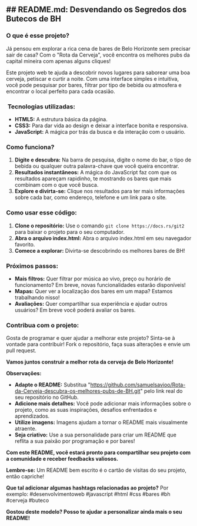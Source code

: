 ## **## README.md: Desvendando os Segredos dos Butecos de BH**

###  **O que é esse projeto?**

Já pensou em explorar a rica cena de bares de Belo Horizonte sem precisar sair de casa? Com o "Rota da Cerveja", você encontra os melhores pubs da capital mineira com apenas alguns cliques! 

Este projeto web te ajuda a descobrir novos lugares para saborear uma boa cerveja, petiscar e curtir a noite. Com uma interface simples e intuitiva, você pode pesquisar por bares, filtrar por tipo de bebida ou atmosfera e encontrar o local perfeito para cada ocasião.

### ️ **Tecnologias utilizadas:**
* **HTML5:** A estrutura básica da página.
* **CSS3:** Para dar vida ao design e deixar a interface bonita e responsiva.
* **JavaScript:** A mágica por trás da busca e da interação com o usuário.

###  **Como funciona?**

1. **Digite e descubra:** Na barra de pesquisa, digite o nome do bar, o tipo de bebida ou qualquer outra palavra-chave que você queira encontrar.
2. **Resultados instantâneos:** A mágica do JavaScript faz com que os resultados apareçam rapidinho, te mostrando os bares que mais combinam com o que você busca.
3. **Explore e divirta-se:** Clique nos resultados para ter mais informações sobre cada bar, como endereço, telefone e um link para o site.

###  **Como usar esse código:**
1. **Clone o repositório:** Use o comando `git clone https://docs.rs/git2` para baixar o projeto para o seu computador.
2. **Abra o arquivo index.html:** Abra o arquivo index.html em seu navegador favorito.
3. **Comece a explorar:** Divirta-se descobrindo os melhores bares de BH!

###  **Próximos passos:**
* **Mais filtros:** Quer filtrar por música ao vivo, preço ou horário de funcionamento? Em breve, novas funcionalidades estarão disponíveis!
* **Mapas:** Quer ver a localização dos bares em um mapa? Estamos trabalhando nisso!
* **Avaliações:** Quer compartilhar sua experiência e ajudar outros usuários? Em breve você poderá avaliar os bares.

###  **Contribua com o projeto:**
Gosta de programar e quer ajudar a melhorar este projeto? Sinta-se à vontade para contribuir! Fork o repositório, faça suas alterações e envie um pull request.

**Vamos juntos construir a melhor rota da cerveja de Belo Horizonte!** 

**Observações:**
* **Adapte o README:** Substitua "https://github.com/samuelsavioo/Rota-da-Cerveja-descubra-os-melhores-pubs-de-BH.git" pelo link real do seu repositório no GitHub.
* **Adicione mais detalhes:** Você pode adicionar mais informações sobre o projeto, como as suas inspirações, desafios enfrentados e aprendizados.
* **Utilize imagens:** Imagens ajudam a tornar o README mais visualmente atraente.
* **Seja criativo:** Use a sua personalidade para criar um README que reflita a sua paixão por programação e por bares!

**Com este README, você estará pronto para compartilhar seu projeto com a comunidade e receber feedbacks valiosos.**

**Lembre-se:** Um README bem escrito é o cartão de visitas do seu projeto, então capriche!

**Que tal adicionar algumas hashtags relacionadas ao projeto?** Por exemplo: #desenvolvimentoweb #javascript #html #css #bares #bh #cerveja #buteco

**Gostou deste modelo? Posso te ajudar a personalizar ainda mais o seu README!**
